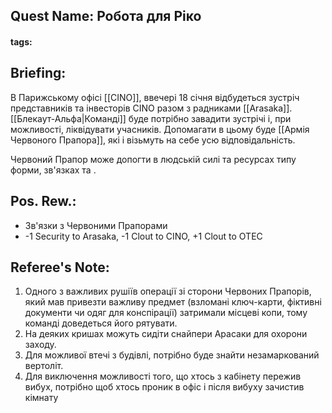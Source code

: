 ## Quest Name: Робота для Ріко
#### tags:

## Briefing:
В Парижському офісі [[CINO]], ввечері 18 січня відбудеться зустріч представників та інвесторів CINO разом з радниками [[Arasaka]]. [[Блекаут-Альфа|Команді]] буде потрібно завадити зустрічі і, при можливості, ліквідувати учасників. Допомагати в цьому буде [[Армія Червоного Прапора]], які і візьмуть на себе усю відповідальність.

Червоний Прапор може допогти в людській силі та ресурсах типу форми, зв'язках та .
## Pos. Rew.:
- Зв'язки з Червоними Прапорами
- -1 Security to Arasaka, -1 Clout to CINO, +1 Clout to OTEC

## Referee's Note:
1. Одного з важливих рушіїв операції зі сторони Червоних Прапорів, який мав привезти важливу предмет (взломані ключ-карти, фіктивні документи чи одяг для конспірації) затримали місцеві копи, тому команді доведеться його рятувати.
2. На деяких кришах можуть сидіти снайпери Арасаки для охорони заходу.
3. Для можливої втечі з будівлі, потрібно буде знайти незамаркований вертоліт.
4. Для виключення можливості того, що хтось з кабінету пережив вибух, потрібно щоб хтось проник в офіс і після вибуху зачистив кімнату
